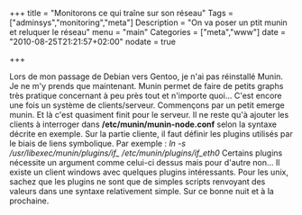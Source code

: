 +++
title = "Monitorons ce qui traîne sur son réseau"
Tags = ["adminsys","monitoring","meta"]
Description = "On va poser un ptit munin et reluquer le réseau"
menu = "main"
Categories = ["meta","www"]
date = "2010-08-25T21:21:57+02:00"
nodate = true

+++

Lors de mon passage de Debian vers Gentoo, je n'ai pas réinstallé Munin. Je ne m'y prends que maintenant. Munin permet de faire de petits graphs très pratique concernant à peu près tout et n'importe quoi… C'est encore une fois un système de clients/serveur. Commençons par un petit emerge munin. Et là c'est quasiment finit pour le serveur. Il ne reste qu'à ajouter les clients à interroger dans **/etc/munin/munin-node.conf** selon la syntaxe décrite en exemple.
Sur la partie cliente, il faut définir les plugins utilisés par le biais de liens symbolique. Par exemple : *ln -s /usr/libexec/munin/plugins/if_ /etc/munin/plugins/if_eth0*
Certains plugins nécessite un argument comme celui-ci dessus mais pour d'autre non… Il existe un client windows avec quelques plugins intéressants. Pour les unix, sachez que les plugins ne sont que de simples scripts renvoyant des valeurs dans une syntaxe relativement simple. Sur ce bonne nuit et à la prochaine.


